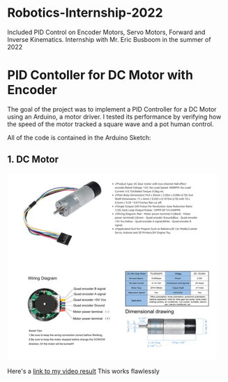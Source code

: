 # Robotics-Internship-2022
Included PID Control on Encoder Motors, Servo Motors, Forward and Inverse Kinematics. Internship with Mr. Eric Busboom in the summer of 2022

# **PID Contoller for DC Motor with Encoder** 


The goal of the project was to implement a PID Controller for a DC Motor using an Arduino, a motor driver. I tested its performance by verifying how the speed of the motor tracked a square wave and a pot human control.

All of the code is contained in the Arduino Sketch: 


## 1. DC Motor

<img src="./DC Motor.jpg" width="480" alt="DC Motor Specs and Images" />

Here's a [link to my video result](./output_videos/project_video.mp4)
This works flawlessly
